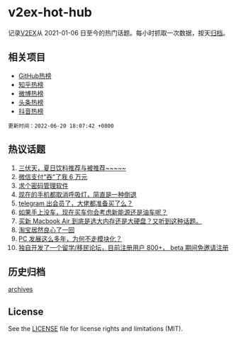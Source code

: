 # v2ex-hot-hub

 记录[V2EX](https://www.v2ex.com/)从 2021-01-06 日至今的热门话题。每小时抓取一次数据，按天[归档](archives)。
 
 ## 相关项目

- [GitHub热榜](https://github.com/snaildev/github-hot-hub)
- [知乎热榜](https://github.com/snaildev/zhihu-hot-hub)
- [微博热榜](https://github.com/snaildev/weibo-hot-hub)
- [头条热榜](https://github.com/snaildev/toutiao-hot-hub)
- [抖音热榜](https://github.com/snaildev/douyin-hot-hub)


 `更新时间：2022-06-20 18:07:42 +0800`

## 热议话题

1. [三伏天，夏日饮料推荐与被推荐~~~~~](https://www.v2ex.com/t/860766)
1. [微信支付“吞”了我 6 万元](https://www.v2ex.com/t/860754)
1. [求个密码管理软件](https://www.v2ex.com/t/860837)
1. [现在的手机都取消呼吸灯，简直是一种倒退](https://www.v2ex.com/t/860816)
1. [telegram 出会员了，大佬都准备买了么？](https://www.v2ex.com/t/860760)
1. [如果手上没车，现在买车你会考虑新能源还是油车呢？](https://www.v2ex.com/t/860735)
1. [买新 Macbook Air 到底是选大内存还是大硬盘？又听到这种话题。](https://www.v2ex.com/t/860745)
1. [淘宝居然良心了一回](https://www.v2ex.com/t/860827)
1. [PC 发展这么多年，为何不走模块化？](https://www.v2ex.com/t/860839)
1. [独自开发了一个留学/移民论坛，目前注册用户 800+， beta 期间免邀请注册](https://www.v2ex.com/t/860771)

## 历史归档

[archives](archives)

## License

See the [LICENSE](LICENSE) file for license rights and limitations (MIT).
